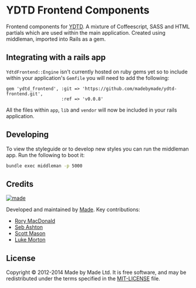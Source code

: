 # YDTD Frontend Components

Frontend components for [YDTD](http://www.yourdaytheirday.com). A mixture of
Coffeescript, SASS and HTML partials which are used within the main application.
Created using middleman, imported into Rails as a gem.

## Integrating with a rails app

`YdtdFrontend::Engine` isn't currently hosted on ruby gems yet so to include
within your application's `Gemfile` you will need to add the following:

```
gem 'ydtd_frontend', :git => 'https://github.com/madebymade/ydtd-frontend.git',
                     :ref => 'v0.0.8'
```

All the files within `app`, `lib` and `vendor` will now be included in your 
rails application.

## Developing

To view the styleguide or to develop new styles you can run the middleman app.
Run the following to boot it:

``` sh
bundle exec middleman -p 5000
```

## Credits

[![made](https://s3-eu-west-1.amazonaws.com/made-assets/googleapps/google-apps.png)][made]

Developed and maintained by [Made][made]. Key contributions:

 * [Rory MacDonald](https://github.com/RoryMacDonald)
 * [Seb Ashton](https://github.com/SebAshton)
 * [Scott Mason](https://github.com/sowasred2012)
 * [Luke Morton](https://github.com/DrPheltRight)

## License

Copyright © 2012-2014 Made by Made Ltd. It is free software, and may be
redistributed under the terms specified in the [MIT-LICENSE][license] file.

[made]: http://www.madetech.co.uk?ref=github&repo=ydtd_frontend
[license]: https://github.com/madebymade/ydtd-frontend/blob/master/LICENSE
[travis]: https://travis-ci.org/madebymade/ydtd-frontend
